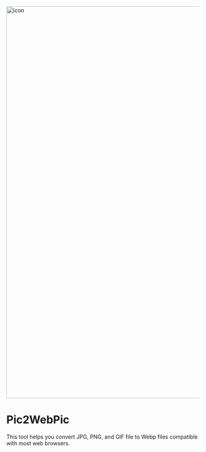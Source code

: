 <img width="1024" height="1024" alt="icon" src="https://github.com/user-attachments/assets/68c97b73-a4ce-47fd-8d6f-cb497d961cd0" />

# Pic2WebPic
This tool helps you convert JPG, PNG, and GIF file to Webp files compatible with most web browsers.
